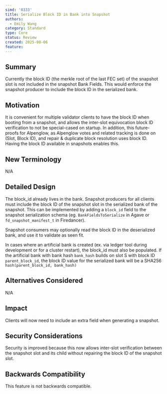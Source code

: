 ```yaml
---
simd: '0333'
title: Serialize Block ID in Bank into Snapshot
authors:
  - Emily Wang
category: Standard
type: Core
status: Review
created: 2025-08-06
feature: 
---
```


## Summary

Currently the block ID (the merkle root of the last FEC set) of the
snapshot slot is not included in the snapshot Bank Fields. This would
enforce the snapshot producer to include the block ID in the serialized
bank.

## Motivation

It is convenient for multiple validator clients to have the block ID
when booting from a snapshot, and allows the inter-slot equivocation
block ID verification to not be special-cased on startup.  In addition,
this future-proofs for Alpenglow, as Alpenglow votes and related
tracking is done on (Slot, Block ID), and repair & duplicate block
resolution uses block ID. Having the block ID available in snapshots
enables this.

## New Terminology

N/A

## Detailed Design

The block_id already lives in the bank. Snapshot producers for all
clients must include the block ID of the snapshot slot in the serialized
bank of the snapshot. This can be implemented by adding a `block_id`
field to the snapshot serialization schema (eg. `BankFieldsToSerialize`
in Agave or `fd_snapshot_manifest_t` in Firedancer).

Snapshot consumers may optionally read the block ID in the deserialized
bank, and use it to validate as seen fit.

In cases where an artificial bank is created (ex. via ledger tool during
development or for a cluster restart), the block_id must also be
populated.  If the artificial bank with bank hash `bank_hash` builds on
slot S with block ID `parent_block_id`, the block ID value for the
serialized bank will be a SHA256 `hash(parent_block_id, bank_hash)`

## Alternatives Considered

N/A

## Impact

Clients will now need to include an extra field when generating a
snapshot.

## Security Considerations

Security is improved because this now allows inter-slot verification
between the snapshot slot and its child without repairing the block ID
of the snapshot slot.

## Backwards Compatibility

This feature is not backwards compatible.
